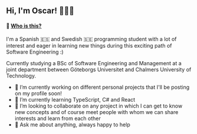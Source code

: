 ## Hi, I'm Oscar! 👨‍💻👋 

<!--
**gusreinaos/gusreinaos** is a ✨ _special_ ✨ repository because its `README.md` (this file) appears on your GitHub profile.
-->

#### 🧐 <ins>Who is this?</ins>
I'm a Spanish 🇪🇸 and Swedish 🇸🇪 programming student with a lot of interest and eager in learning new things during this exciting path of Software Engineering :)

Currently studying a BSc of Software Engineering and Management at a joint department between Göteborgs Universitet and Chalmers University of Technology. 

- 🔭 I’m currently working on different personal projects that I'll be posting on my profile soon! 
- 🌱 I’m currently learning TypeScript, C# and React
- 👯 I’m looking to collaborate on any project in which I can get to know new concepts and of course meet people with whom we can share interests and learn from each other
- 💬 Ask me about anything, always happy to help 
